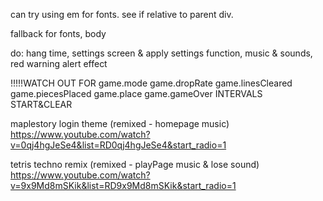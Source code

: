 can try using em for fonts. see if relative to parent div.

fallback for fonts, body


do:  hang time, settings screen & apply settings function, music & sounds, red warning alert effect


!!!!!WATCH OUT FOR
game.mode
game.dropRate
game.linesCleared
game.piecesPlaced
game.place
game.gameOver
INTERVALS START&CLEAR




maplestory login theme (remixed - homepage music)
https://www.youtube.com/watch?v=0qj4hgJeSe4&list=RD0qj4hgJeSe4&start_radio=1

tetris techno remix (remixed - playPage music & lose sound)
https://www.youtube.com/watch?v=9x9Md8mSKik&list=RD9x9Md8mSKik&start_radio=1 